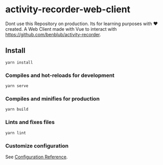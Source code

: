 # activity-recorder-web-client

Dont use this Repository on production. Its for learning purposes with ❤ created. 
A Web Client made with Vue to interact with https://github.com/benblub/activity-recorder.

## Install
```
yarn install
```

### Compiles and hot-reloads for development
```
yarn serve
```

### Compiles and minifies for production
```
yarn build
```

### Lints and fixes files
```
yarn lint
```

### Customize configuration
See [Configuration Reference](https://cli.vuejs.org/config/).
